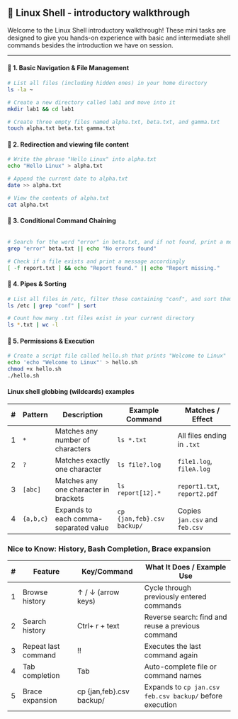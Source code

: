 
## 🧪 Linux Shell - introductory walkthrough

Welcome to the Linux Shell introductory walkthrough! These mini tasks are designed to give you hands-on experience with basic and intermediate shell commands besides the introduction we have on session.

---

#### 🔹 1. Basic Navigation & File Management
```bash
# List all files (including hidden ones) in your home directory
ls -la ~

# Create a new directory called lab1 and move into it
mkdir lab1 && cd lab1

# Create three empty files named alpha.txt, beta.txt, and gamma.txt
touch alpha.txt beta.txt gamma.txt
```

#### 🔹 2. Redirection and viewing file content
```bash
# Write the phrase "Hello Linux" into alpha.txt
echo "Hello Linux" > alpha.txt

# Append the current date to alpha.txt
date >> alpha.txt

# View the contents of alpha.txt
cat alpha.txt
````

#### 🔹 3. Conditional Command Chaining
```bash

# Search for the word "error" in beta.txt, and if not found, print a message
grep "error" beta.txt || echo "No errors found"

# Check if a file exists and print a message accordingly
[ -f report.txt ] && echo "Report found." || echo "Report missing."
````

#### 🔹 4. Pipes & Sorting
```bash
# List all files in /etc, filter those containing "conf", and sort them
ls /etc | grep "conf" | sort

# Count how many .txt files exist in your current directory
ls *.txt | wc -l
````

#### 🔹 5. Permissions & Execution
```bash
# Create a script file called hello.sh that prints "Welcome to Linux"
echo 'echo "Welcome to Linux"' > hello.sh
chmod +x hello.sh
./hello.sh
````
#### Linux shell globbing (wildcards) examples

| #  | Pattern    | Description                           | Example Command   | Matches / Effect                    |
|----|------------|--------------------------------------|------------------|------------------------------------|
| 1  | `*`        | Matches any number of characters      | `ls *.txt`       | All files ending in `.txt`         |
| 2  | `?`        | Matches exactly one character         | `ls file?.log`   | `file1.log`, `fileA.log`           |
| 3  | `[abc]`    | Matches any one character in brackets | `ls report[12].*`| `report1.txt`, `report2.pdf`       |
| 4  | `{a,b,c}`  | Expands to each comma-separated value | `cp {jan,feb}.csv backup/` | Copies `jan.csv` and `feb.csv`    |


### Nice to Know: History, Bash Completion, Brace expansion

| #  | Feature              | Key/Command          | What It Does / Example Use                          |
|----|---------------------|----------------------|-----------------------------------------------------|
| 1  | Browse history      | ↑ / ↓ (arrow keys)   | Cycle through previously entered commands           |
| 2  | Search history      | Ctrl+ r + text        | Reverse search: find and reuse a previous command   |
| 3  | Repeat last command | !!                   | Executes the last command again                     |
| 4  | Tab completion      | Tab         | Auto-complete file or command names|
 | 5  | Brace expansion  | cp {jan,feb}.csv backup/ | Expands to `cp jan.csv feb.csv backup/` before execution |

